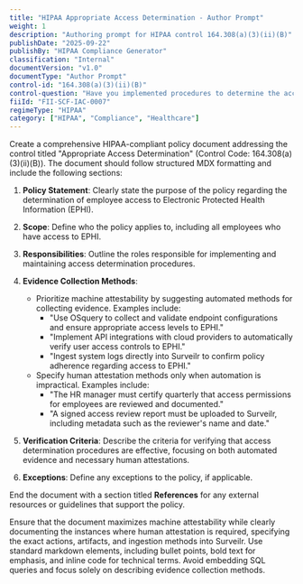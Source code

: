 ```yaml
---
title: "HIPAA Appropriate Access Determination - Author Prompt"
weight: 1
description: "Authoring prompt for HIPAA control 164.308(a)(3)(ii)(B)"
publishDate: "2025-09-22"
publishBy: "HIPAA Compliance Generator"
classification: "Internal"
documentVersion: "v1.0"
documentType: "Author Prompt"
control-id: "164.308(a)(3)(ii)(B)"
control-question: "Have you implemented procedures to determine the access of an employee to EPHI is appropriate? (A)"
fiiId: "FII-SCF-IAC-0007"
regimeType: "HIPAA"
category: ["HIPAA", "Compliance", "Healthcare"]
---
```


Create a comprehensive HIPAA-compliant policy document addressing the control titled "Appropriate Access Determination" (Control Code: 164.308(a)(3)(ii)(B)). The document should follow structured MDX formatting and include the following sections: 

1. **Policy Statement**: Clearly state the purpose of the policy regarding the determination of employee access to Electronic Protected Health Information (EPHI).

2. **Scope**: Define who the policy applies to, including all employees who have access to EPHI.

3. **Responsibilities**: Outline the roles responsible for implementing and maintaining access determination procedures.

4. **Evidence Collection Methods**: 
   - Prioritize machine attestability by suggesting automated methods for collecting evidence. Examples include:
     - "Use OSquery to collect and validate endpoint configurations and ensure appropriate access levels to EPHI."
     - "Implement API integrations with cloud providers to automatically verify user access controls to EPHI."
     - "Ingest system logs directly into Surveilr to confirm policy adherence regarding access to EPHI."
   - Specify human attestation methods only when automation is impractical. Examples include:
     - "The HR manager must certify quarterly that access permissions for employees are reviewed and documented."
     - "A signed access review report must be uploaded to Surveilr, including metadata such as the reviewer's name and date."

5. **Verification Criteria**: Describe the criteria for verifying that access determination procedures are effective, focusing on both automated evidence and necessary human attestations.

6. **Exceptions**: Define any exceptions to the policy, if applicable.

End the document with a section titled **References** for any external resources or guidelines that support the policy.

Ensure that the document maximizes machine attestability while clearly documenting the instances where human attestation is required, specifying the exact actions, artifacts, and ingestion methods into Surveilr. Use standard markdown elements, including bullet points, bold text for emphasis, and inline code for technical terms. Avoid embedding SQL queries and focus solely on describing evidence collection methods.